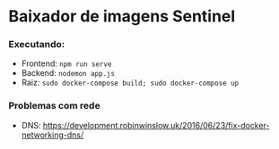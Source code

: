 # Baixador de imagens Sentinel

### Executando:

 - Frontend: `npm run serve`
 - Backend: `nodemon app.js`
 - Raiz: `sudo docker-compose build; sudo docker-compose up`


### Problemas com rede
 - DNS: https://development.robinwinslow.uk/2016/06/23/fix-docker-networking-dns/